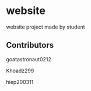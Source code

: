 # website

website project made by student

## Contributors

goatastronaut0212

Khoadz299

hiep200311
